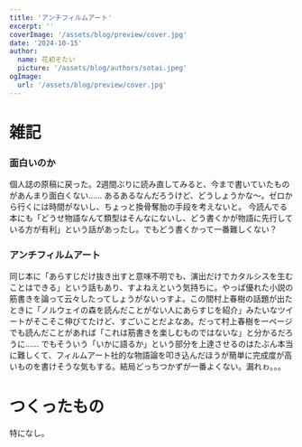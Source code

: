 ```yaml
---
title: 'アンチフィルムアート'
excerpt: ''
coverImage: '/assets/blog/preview/cover.jpg'
date: '2024-10-15'
author:
  name: 花初そたい
  picture: '/assets/blog/authors/sotai.jpeg'
ogImage:
  url: '/assets/blog/preview/cover.jpg'
---
```

# 雑記
### 面白いのか
個人誌の原稿に戻った。2週間ぶりに読み直してみると、今まで書いていたものがあんまり面白くない……
あるあるなんだろうけど、どうしょうかな～。ゼロから行くには時間がないし、ちょっと換骨奪胎の手段を考えないと。
今読んでる本にも「どうせ物語なんて類型はそんなにないし、どう書くかが物語に先行している方が有利」という話があったし。でもどう書くかって一番難しくない？

### アンチフィルムアート
同じ本に「あらすじだけ抜き出すと意味不明でも、演出だけでカタルシスを生むことはできる」という話もあり、すよねえという気持ちに。やっぱ優れた小説の筋書きを論って云々したってしょうがないっすよ。この間村上春樹の話題が出たときに「ノルウェイの森を読んだことがない人にあらすじを紹介」みたいなツイートがそこそこ伸びてたけど、すごいことだよなあ。だって村上春樹を一ページでも読んだことがあれば「これは筋書きを楽しむものではないな」と分かるだろうに……
でもそういう「いかに語るか」という部分を上達させるのはたぶん本当に難しくて、フィルムアート社的な物語論を叩き込んだほうが簡単に完成度が高いものを書けそうな気もする。結局どっちつかずが一番よくない。漏れゎ。。。

# つくったもの
特になし。